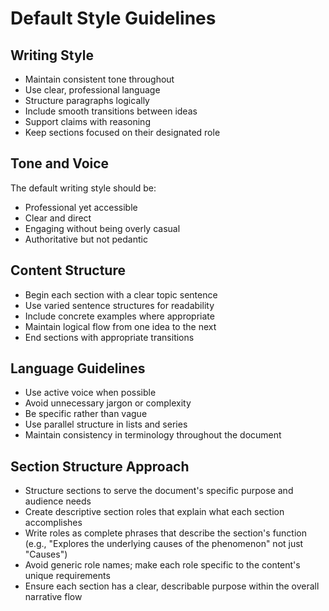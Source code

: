 # Default Style Guidelines

## Writing Style

- Maintain consistent tone throughout
- Use clear, professional language
- Structure paragraphs logically
- Include smooth transitions between ideas
- Support claims with reasoning
- Keep sections focused on their designated role

## Tone and Voice

The default writing style should be:

- Professional yet accessible
- Clear and direct
- Engaging without being overly casual
- Authoritative but not pedantic

## Content Structure

- Begin each section with a clear topic sentence
- Use varied sentence structures for readability
- Include concrete examples where appropriate
- Maintain logical flow from one idea to the next
- End sections with appropriate transitions

## Language Guidelines

- Use active voice when possible
- Avoid unnecessary jargon or complexity
- Be specific rather than vague
- Use parallel structure in lists and series
- Maintain consistency in terminology throughout the document

## Section Structure Approach

- Structure sections to serve the document's specific purpose and audience needs
- Create descriptive section roles that explain what each section accomplishes
- Write roles as complete phrases that describe the section's function (e.g., "Explores the underlying causes of the phenomenon" not just "Causes")
- Avoid generic role names; make each role specific to the content's unique requirements
- Ensure each section has a clear, describable purpose within the overall narrative flow